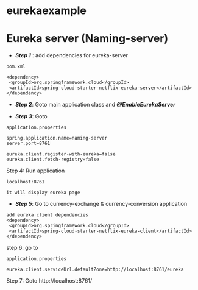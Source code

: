 # eurekaexample


# Eureka server (Naming-server)

- ***Step 1*** :  add dependencies for eureka-server  
  
```
pom.xml  
  
<dependency>  
 <groupId>org.springframework.cloud</groupId>  
 <artifactId>spring-cloud-starter-netflix-eureka-server</artifactId>  
</dependency>  
``` 
   
- ***Step 2***: Goto main application class and ***@EnableEurekaServer***  
  
- ***Step 3***: Goto 
```
application.properties 
    
spring.application.name=naming-server
server.port=8761

eureka.client.register-with-eureka=false
eureka.client.fetch-registry=false
```
  
Step 4: Run application   
```
localhost:8761

it will display eureka page
```

- ***Step 5***: Go to currency-exchange & currency-conversion application  
```  
add eureka client dependencies  
<dependency>  
 <groupId>org.springframework.cloud</groupId>  
 <artifactId>spring-cloud-starter-netflix-eureka-client</artifactId>  
</dependency>  
```		
  
step 6: go to 
```
application.properties  
  
eureka.client.serviceUrl.defaultZone=http://localhost:8761/eureka		
```		
Step 7: Goto http://localhost:8761/		
		
